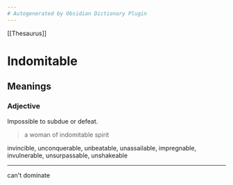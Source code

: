 ```yaml
---
# Autogenerated by Obsidian Dictionary Plugin
---
```


[[Thesaurus]]

# Indomitable

## Meanings

### Adjective

Impossible to subdue or defeat.

> a woman of indomitable spirit

invincible, unconquerable, unbeatable, unassailable, impregnable, invulnerable, unsurpassable, unshakeable

---
can't dominate


